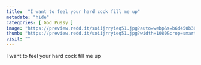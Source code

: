 ```yaml
---
title:  "I want to feel your hard cock fill me up"
metadate: "hide"
categories: [ God Pussy ]
image: "https://preview.redd.it/soiijrryieq51.jpg?auto=webp&s=b6d450b381d61ffb594b16f3d832fcadbf5fd442"
thumb: "https://preview.redd.it/soiijrryieq51.jpg?width=1080&crop=smart&auto=webp&s=54c99aaa39b5b10d470ebae9e32cf7dbe10900b9"
visit: ""
---
```

I want to feel your hard cock fill me up
